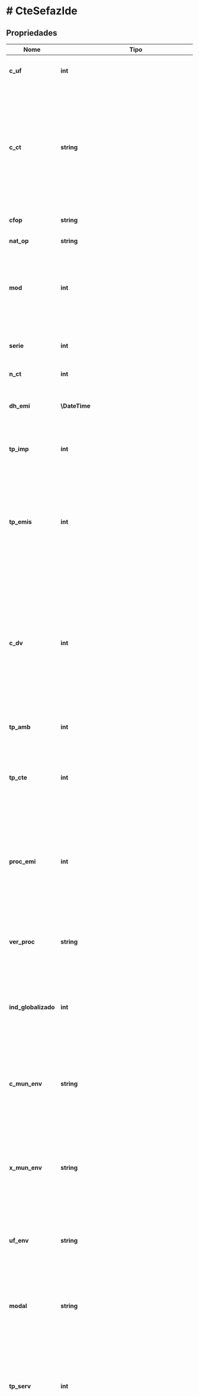 # # CteSefazIde

## Propriedades

Nome | Tipo | Descrição | Comentários
------------ | ------------- | ------------- | -------------
**c_uf** | **int** | Código da UF do emitente do CT-e.  Utilizar a Tabela do IBGE. |
**c_ct** | **string** | Código numérico que compõe a Chave de Acesso.  Número aleatório gerado pelo emitente para cada CT-e, com o objetivo de evitar acessos indevidos ao documento.    *Geramos automaticamente quando nenhum valor é informado.* | [optional]
**cfop** | **string** | Código Fiscal de Operações e Prestações. |
**nat_op** | **string** | Natureza da Operação. |
**mod** | **int** | Modelo do documento fiscal.  Utilizar o código 57 para identificação do CT-e, emitido em substituição aos modelos de conhecimentos em papel. | [optional]
**serie** | **int** | Série do CT-e.  Preencher com \&quot;0\&quot; no caso de série única. |
**n_ct** | **int** | Número do CT-e. |
**dh_emi** | **\DateTime** | Data e hora de emissão do CT-e.  Formato AAAA-MM-DDTHH:MM:DD TZD. |
**tp_imp** | **int** | Formato de impressão do DACTE:  * 1 - Retrato  * 2 - Paisagem |
**tp_emis** | **int** | Forma de emissão do CT-e.  Preencher com:  * 1 - Normal  * 3 - Regime Especial NFF  * 4 - EPEC pela SVC  * 5 - Contingência FSDA  * 7 - Autorização pela SVC-RS  * 8 - Autorização pela SVC-SP |
**c_dv** | **int** | Digito Verificador da chave de acesso do CT-e.  Informar o dígito  de controle da chave de acesso do CT-e, que deve ser calculado com a aplicação do algoritmo módulo 11 (base 2,9) da chave de acesso.    *Geramos automaticamente quando nenhum valor é informado.* | [optional]
**tp_amb** | **int** | Tipo do Ambiente:  * 1 - Produção  * 2 - Homologação | [optional]
**tp_cte** | **int** | Tipo do CT-e.  Preencher com:  * 0 - CT-e Normal  * 1 - CT-e de Complemento de Valores  * 3 - CT-e de Substituição |
**proc_emi** | **int** | Identificador do processo de emissão do CT-e.  Preencher com:  * 0 - emissão de CT-e com aplicativo do contribuinte  * 3 - emissão CT-e pelo contribuinte com aplicativo fornecido pelo SEBRAE |
**ver_proc** | **string** | Versão do processo de emissão.  Iinformar a versão do aplicativo emissor de CT-e. |
**ind_globalizado** | **int** | Indicador de CT-e Globalizado.  Informar valor 1 quando for Globalizado e não informar a tag quando não tratar de CT-e Globalizado. | [optional]
**c_mun_env** | **string** | Código do Município de envio do CT-e (de onde o documento foi transmitido).  Utilizar a tabela do IBGE. Informar 9999999 para as operações com o exterior. |
**x_mun_env** | **string** | Nome do Município de envio do CT-e (de onde o documento foi transmitido).  Informar PAIS/Municipio para as operações com o exterior. |
**uf_env** | **string** | Sigla da UF de envio do CT-e (de onde o documento foi transmitido).  Informar &#39;EX&#39; para operações com o exterior. |
**modal** | **string** | Modal. Preencher com:  * 01 - Rodoviário  * 02 - Aéreo  * 03 - Aquaviário  * 04 - Ferroviário  * 05 - Dutoviário  * 06 - Multimodal |
**tp_serv** | **int** | Tipo do Serviço.  Preencher com:  * 0 - Normal  * 1 - Subcontratação  * 2 - Redespacho  * 3 - Redespacho Intermediário  * 4 - Serviço Vinculado a Multimodal |
**c_mun_ini** | **string** | Código do Município de início da prestação.  Utilizar a tabela do IBGE. Informar 9999999 para operações com o exterior. |
**x_mun_ini** | **string** | Nome do Município do início da prestação.  Informar &#39;EXTERIOR&#39; para operações com o exterior. |
**uf_ini** | **string** | UF do início da prestação.  Informar &#39;EX&#39; para operações com o exterior. |
**c_mun_fim** | **string** | Código do Município de término da prestação.  Utilizar a tabela do IBGE. Informar 9999999 para operações com o exterior. |
**x_mun_fim** | **string** | Nome do Município do término da prestação.  Informar &#39;EXTERIOR&#39; para operações com o exterior. |
**uf_fim** | **string** | UF do término da prestação.  Informar &#39;EX&#39; para operações com o exterior. |
**retira** | **int** | Indicador se o Recebedor retira no Aeroporto, Filial, Porto ou Estação de Destino? Preencher com:  * 0 - Sim  * 1 - Não |
**x_det_retira** | **string** | Detalhes do retira. | [optional]
**ind_ie_toma** | **int** | Indicador do papel do tomador na prestação do serviço:  * 1 - Contribuinte ICMS  * 2 - Contribuinte isento de inscrição  * 9 - Não Contribuinte  Aplica-se ao tomador que for indicado no toma3 ou toma4. |
**toma3** | [**\NuvemFiscal\Model\CteSefazToma3**](CteSefazToma3.md) |  | [optional]
**toma4** | [**\NuvemFiscal\Model\CteSefazToma4**](CteSefazToma4.md) |  | [optional]
**dh_cont** | **\DateTime** | Data e Hora da entrada em contingência.  Informar a data e hora no formato AAAA-MM-DDTHH:MM:SS. | [optional]
**x_just** | **string** | Justificativa da entrada em contingência. | [optional]
**g_compra_gov** | [**\NuvemFiscal\Model\CteSefazCompraGovReduzido**](CteSefazCompraGovReduzido.md) |  | [optional]

[[Voltar à lista de DTOs]](../../README.md#models) [[Voltar à lista de API]](../../README.md#endpoints) [[Voltar ao README]](../../README.md)
